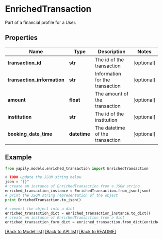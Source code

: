 # EnrichedTransaction

Part of a financial profile for a User.

## Properties

Name | Type | Description | Notes
------------ | ------------- | ------------- | -------------
**transaction_id** | **str** | The id of the transaction | [optional] 
**transaction_information** | **str** | Information for the transaction | [optional] 
**amount** | **float** | The amount of the transaction | [optional] 
**institution** | **str** | The id of the institution | [optional] 
**booking_date_time** | **datetime** | The datetime of the transaction | [optional] 

## Example

```python
from yapily.models.enriched_transaction import EnrichedTransaction

# TODO update the JSON string below
json = "{}"
# create an instance of EnrichedTransaction from a JSON string
enriched_transaction_instance = EnrichedTransaction.from_json(json)
# print the JSON string representation of the object
print EnrichedTransaction.to_json()

# convert the object into a dict
enriched_transaction_dict = enriched_transaction_instance.to_dict()
# create an instance of EnrichedTransaction from a dict
enriched_transaction_form_dict = enriched_transaction.from_dict(enriched_transaction_dict)
```
[[Back to Model list]](../README.md#documentation-for-models) [[Back to API list]](../README.md#documentation-for-api-endpoints) [[Back to README]](../README.md)


